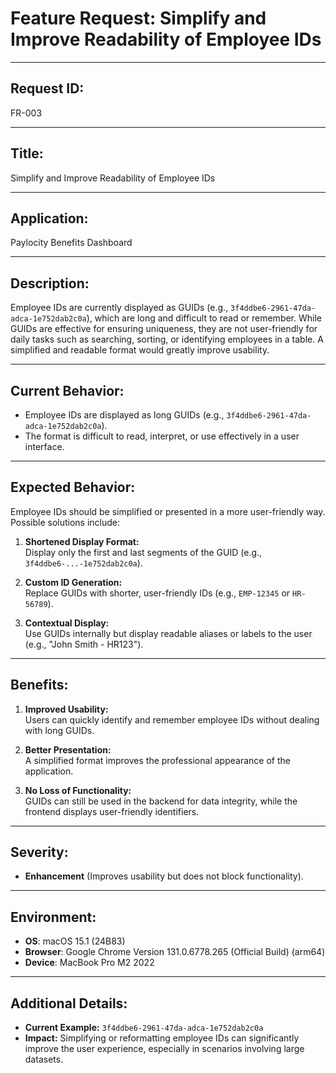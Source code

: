 # Feature Request: Simplify and Improve Readability of Employee IDs

---

## Request ID:
FR-003

---

## Title:
Simplify and Improve Readability of Employee IDs

---

## Application:
Paylocity Benefits Dashboard

---

## Description:
Employee IDs are currently displayed as GUIDs (e.g., `3f4ddbe6-2961-47da-adca-1e752dab2c0a`), which are long and difficult to read or remember. While GUIDs are effective for ensuring uniqueness, they are not user-friendly for daily tasks such as searching, sorting, or identifying employees in a table. A simplified and readable format would greatly improve usability.

---

## Current Behavior:
- Employee IDs are displayed as long GUIDs (e.g., `3f4ddbe6-2961-47da-adca-1e752dab2c0a`).
- The format is difficult to read, interpret, or use effectively in a user interface.

---

## Expected Behavior:
Employee IDs should be simplified or presented in a more user-friendly way. Possible solutions include:
1. **Shortened Display Format:**  
   Display only the first and last segments of the GUID (e.g., `3f4ddbe6-...-1e752dab2c0a`).

2. **Custom ID Generation:**  
   Replace GUIDs with shorter, user-friendly IDs (e.g., `EMP-12345` or `HR-56789`).

3. **Contextual Display:**  
   Use GUIDs internally but display readable aliases or labels to the user (e.g., "John Smith - HR123").

---

## Benefits:
1. **Improved Usability:**  
   Users can quickly identify and remember employee IDs without dealing with long GUIDs.
   
2. **Better Presentation:**  
   A simplified format improves the professional appearance of the application.

3. **No Loss of Functionality:**  
   GUIDs can still be used in the backend for data integrity, while the frontend displays user-friendly identifiers.

---

## Severity:
- **Enhancement** (Improves usability but does not block functionality).

---

## Environment:
- **OS**: macOS 15.1 (24B83)  
- **Browser**: Google Chrome Version 131.0.6778.265 (Official Build) (arm64)  
- **Device**: MacBook Pro M2 2022  

---

## Additional Details:
- **Current Example:** `3f4ddbe6-2961-47da-adca-1e752dab2c0a`
- **Impact:** Simplifying or reformatting employee IDs can significantly improve the user experience, especially in scenarios involving large datasets.
